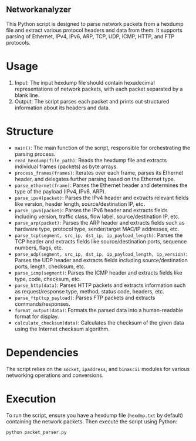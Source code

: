## Networkanalyzer

This Python script is designed to parse network packets from a hexdump file and extract various protocol headers and data from them. It supports parsing of Ethernet, IPv4, IPv6, ARP, TCP, UDP, ICMP, HTTP, and FTP protocols.

# Usage

1. Input: The input hexdump file should contain hexadecimal representations of network packets, with each packet separated by a blank line.
2. Output: The script parses each packet and prints out structured information about its headers and data.

# Structure

- `main()`: The main function of the script, responsible for orchestrating the parsing process.
- `read_hexdump(file_path)`: Reads the hexdump file and extracts individual frames (packets) as byte arrays.
- `process_frames(frames)`: Iterates over each frame, parses its Ethernet header, and delegates further parsing based on the Ethernet type.
- `parse_ethernet(frame)`: Parses the Ethernet header and determines the type of the payload (IPv4, IPv6, ARP).
- `parse_ipv4(packet)`: Parses the IPv4 header and extracts relevant fields like version, header length, source/destination IP, etc.
- `parse_ipv6(packet)`: Parses the IPv6 header and extracts fields including version, traffic class, flow label, source/destination IP, etc.
- `parse_arp(packet)`: Parses the ARP header and extracts fields such as hardware type, protocol type, sender/target MAC/IP addresses, etc.
- `parse_tcp(segment, src_ip, dst_ip, ip_payload_length)`: Parses the TCP header and extracts fields like source/destination ports, sequence numbers, flags, etc.
- `parse_udp(segment, src_ip, dst_ip, ip_payload_length, ip_version)`: Parses the UDP header and extracts fields including source/destination ports, length, checksum, etc.
- `parse_icmp(segment)`: Parses the ICMP header and extracts fields like type, code, checksum, etc.
- `parse_http(data)`: Parses HTTP packets and extracts information such as request/response type, method, status code, headers, etc.
- `parse_ftp(tcp_payload)`: Parses FTP packets and extracts commands/responses.
- `format_output(data)`: Formats the parsed data into a human-readable format for display.
- `calculate_checksum(data)`: Calculates the checksum of the given data using the Internet checksum algorithm.

# Dependencies

The script relies on the `socket`, `ipaddress`, and `binascii` modules for various networking operations and conversions.

# Execution

To run the script, ensure you have a hexdump file (`hexdmp.txt` by default) containing the network packets. Then execute the script using Python:

```bash
python packet_parser.py
```

